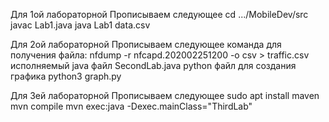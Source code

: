 Для 1ой лабораторной Прописываем следующее
cd .../MobileDev/src
javac Lab1.java
java Lab1 data.csv

Для 2ой лабораторной Прописываем следующее
команда для получения файла:
nfdump -r nfcapd.202002251200 -o csv > traffic.csv
исполняемый java файл
SecondLab.java
python файл для создания графика
python3 graph.py

Для 3ей лабораторной Прописываем следующее
sudo apt install maven
mvn compile
mvn exec:java -Dexec.mainClass="ThirdLab" 

